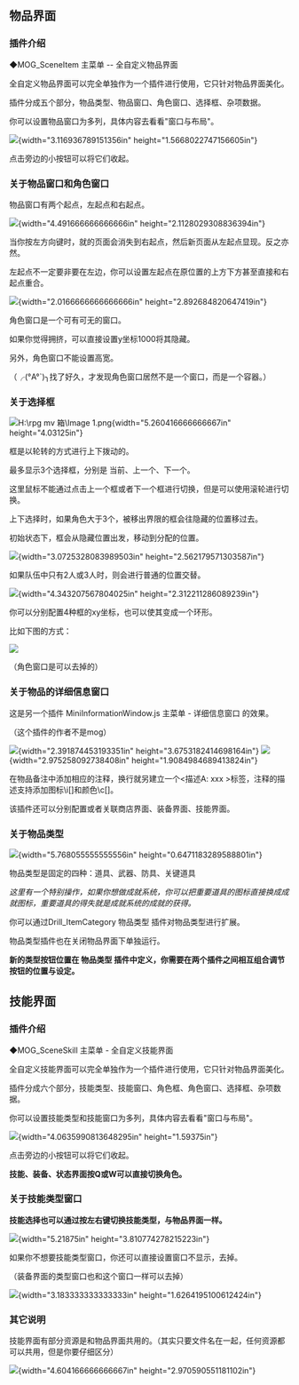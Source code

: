 ## **物品界面**

### **插件介绍**

◆MOG_SceneItem 主菜单 -- 全自定义物品界面

全自定义物品界面可以完全单独作为一个插件进行使用，它只针对物品界面美化。

插件分成五个部分，物品类型、物品窗口、角色窗口、选择框、杂项数据。

你可以设置物品窗口为多列，具体内容去看看"窗口与布局"。

![](media/image1.png){width="3.116936789151356in"
height="1.5668022747156605in"}

点击旁边的小按钮可以将它们收起。

### **关于物品窗口和角色窗口**

物品窗口有两个起点，左起点和右起点。

![](media/image2.png){width="4.491666666666666in"
height="2.1128029308836394in"}

当你按左方向键时，就的页面会消失到右起点，然后新页面从左起点显现。反之亦然。

左起点不一定要非要在左边，你可以设置左起点在原位置的上方下方甚至直接和右起点重合。

![](media/image3.png){width="2.0166666666666666in"
height="2.892684820647419in"}

角色窗口是一个可有可无的窗口。

如果你觉得拥挤，可以直接设置y坐标1000将其隐藏。

另外，角色窗口不能设置高宽。

（╭(°A°\`)╮找了好久，才发现角色窗口居然不是一个窗口，而是一个容器。）

### **关于选择框**

![H:\\rpg mv 箱\\Image
1.png](media/image4.png){width="5.260416666666667in" height="4.03125in"}

框是以轮转的方式进行上下拨动的。

最多显示3个选择框，分别是 当前、上一个、下一个。

这里鼠标不能通过点击上一个框或者下一个框进行切换，但是可以使用滚轮进行切换。

上下选择时，如果角色大于3个，被移出界限的框会往隐藏的位置移过去。

初始状态下，框会从隐藏位置出发，移动到分配的位置。

![](media/image5.png){width="3.0725328083989503in"
height="2.562179571303587in"}

如果队伍中只有2人或3人时，则会进行普通的位置交替。

![](media/image6.png){width="4.343207567804025in"
height="2.312211286089239in"}

你可以分别配置4种框的xy坐标，也可以使其变成一个环形。

比如下图的方式：

![](media/image7.emf)

（角色窗口是可以去掉的）

### **关于物品的详细信息窗口**

这是另一个插件 MiniInformationWindow.js 主菜单 - 详细信息窗口 的效果。

（这个插件的作者不是mog）

![](media/image8.png){width="2.391874453193351in"
height="3.6753182414698164in"}
![](media/image9.png){width="2.975258092738408in"
height="1.9084984689413824in"}

在物品备注中添加相应的注释，换行就另建立一个\<描述A: xxx
\>标签，注释的描述支持添加图标\\i\[\]和颜色\\c\[\]。

该插件还可以分别配置或者关联商店界面、装备界面、技能界面。

### **关于物品类型**

![](media/image10.png){width="5.768055555555556in"
height="0.6471183289588801in"}

物品类型是固定的四种：道具、武器、防具、关键道具

*这里有一个特别操作，如果你想做成就系统，你可以把重要道具的图标直接换成成就图标，重要道具的得失就是成就系统的成就的获得。*

你可以通过Drill_ItemCategory 物品类型 插件对物品类型进行扩展。

物品类型插件也在关闭物品界面下单独运行。

**新的类型按钮位置在 物品类型
插件中定义，你需要在两个插件之间相互组合调节按钮的位置与设定。**

## **技能界面**

### **插件介绍**

◆MOG_SceneSkill 主菜单 - 全自定义技能界面

全自定义技能界面可以完全单独作为一个插件进行使用，它只针对物品界面美化。

插件分成六个部分，技能类型、技能窗口、角色框、角色窗口、选择框、杂项数据。

你可以设置技能类型和技能窗口为多列，具体内容去看看"窗口与布局"。

![](media/image11.png){width="4.0635990813648295in" height="1.59375in"}

点击旁边的小按钮可以将它们收起。

**技能、装备、状态界面按Q或W可以直接切换角色。**

### **关于技能类型窗口**

**技能选择也可以通过按左右键切换技能类型，与物品界面一样。**

![](media/image12.png){width="5.21875in" height="3.810774278215223in"}

如果你不想要技能类型窗口，你还可以直接设置窗口不显示，去掉。

（装备界面的类型窗口也和这个窗口一样可以去掉）

![](media/image13.png){width="3.183333333333333in"
height="1.6264195100612424in"}

### **其它说明**

技能界面有部分资源是和物品界面共用的。（其实只要文件名在一起，任何资源都可以共用，但是你要仔细区分）

![](media/image14.png){width="4.604166666666667in"
height="2.970590551181102in"}
